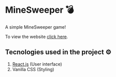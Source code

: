 # MineSweeper 💣

A simple MineSweeper game!

To view the website [click here](https://santaka1882.github.io/MineSweeper/).

## Tecnologies used in the project ⚙

1. [React.js](https://reactjs.org/) (User interface)
2. Vanilla CSS (Styling)
